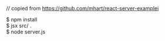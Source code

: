 // copied from https://github.com/mhart/react-server-examplei  

$ npm install  
$ jsx src/ .  
$ node server.js

